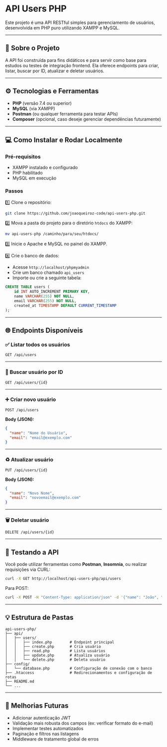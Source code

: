 # API Users PHP

Este projeto é uma API RESTful simples para gerenciamento de usuários, desenvolvida em PHP puro utilizando XAMPP e MySQL.

---

## 🚀 Sobre o Projeto

A API foi construída para fins didáticos e para servir como base para estudos ou testes de integração frontend. Ela oferece endpoints para criar, listar, buscar por ID, atualizar e deletar usuários.

---

## ⚙️ Tecnologias e Ferramentas

- **PHP** (versão 7.4 ou superior)
- **MySQL** (via XAMPP)
- **Postman** (ou qualquer ferramenta para testar APIs)
- **Composer** (opcional, caso deseje gerenciar dependências futuramente)

---

## 💻 Como Instalar e Rodar Localmente

### Pré-requisitos

- XAMPP instalado e configurado
- PHP habilitado
- MySQL em execução

### Passos

1️⃣ Clone o repositório:

```bash
git clone https://github.com/joaoqueiroz-code/api-users-php.git
```

2️⃣ Mova a pasta do projeto para o diretório `htdocs` do XAMPP:

```bash
mv api-users-php /caminho/para/seu/htdocs/
```

3️⃣ Inicie o Apache e MySQL no painel do XAMPP.

4️⃣ Crie o banco de dados:

- Acesse `http://localhost/phpmyadmin`
- Crie um banco chamado `api_users`
- Importe ou crie a seguinte tabela:

```sql
CREATE TABLE users (
    id INT AUTO_INCREMENT PRIMARY KEY,
    name VARCHAR(255) NOT NULL,
    email VARCHAR(255) NOT NULL,
    created_at TIMESTAMP DEFAULT CURRENT_TIMESTAMP
);
```

---

## 🌐 Endpoints Disponíveis

### ✅ Listar todos os usuários

```
GET /api/users
```

---

### 🔎 Buscar usuário por ID

```
GET /api/users/{id}
```

---

### ➕ Criar novo usuário

```
POST /api/users
```

**Body (JSON):**

```json
{
  "name": "Nome do Usuário",
  "email": "email@exemplo.com"
}
```

---

### ♻️ Atualizar usuário

```
PUT /api/users/{id}
```

**Body (JSON):**

```json
{
  "name": "Novo Nome",
  "email": "novoemail@exemplo.com"
}
```

---

### 🗑️ Deletar usuário

```
DELETE /api/users/{id}
```

---

## 🧪 Testando a API

Você pode utilizar ferramentas como **Postman**, **Insomnia**, ou realizar requisições via CURL:

```bash
curl -X GET http://localhost/api-users-php/api/users
```

Para POST:

```bash
curl -X POST -H "Content-Type: application/json" -d '{"name": "João", "email": "joao@email.com"}' http://localhost/api-users-php/api/users
```

---

## 💡 Estrutura de Pastas

```
api-users-php/
├── api/
│   ├── users/
│   │   ├── index.php        # Endpoint principal
│   │   ├── create.php       # Cria usuário
│   │   ├── read.php         # Lista usuários
│   │   ├── update.php       # Atualiza usuário
│   │   └── delete.php       # Deleta usuário
├── config/
│   └── database.php         # Configuração de conexão com o banco
├── .htaccess                # Redirecionamentos e configuração de rotas
├── README.md
└── ...
```

---

## 📌 Melhorias Futuras

- Adicionar autenticação JWT
- Validação mais robusta dos campos (ex: verificar formato do e-mail)
- Implementar testes automatizados
- Paginação e filtros nas listagens
- Middleware de tratamento global de erros
